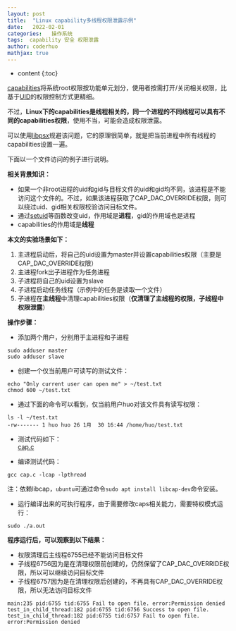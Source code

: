```yaml
---
layout: post
title:  "Linux capability多线程权限泄露示例"
date:   2022-02-01
categories:   操作系统
tags:  capability 安全 权限泄露 
author: coderhuo
mathjax: true
---
```


* content
{:toc}

[capabilities](https://man7.org/linux/man-pages/man7/capabilities.7.html)将系统root权限按功能单元划分，使用者按需打开/关闭相关权限，比基于[UID](https://man7.org/linux/man-pages/man7/credentials.7.html)的权限控制方式更精细。  

不过，**Linux下的capabilities是线程相关的，同一个进程的不同线程可以具有不同的capabilities权限**，使用不当，可能会造成权限泄露。  

可以使用[libpsx](https://www.man7.org/linux/man-pages/man3/libpsx.3.html)规避该问题，它的原理很简单，就是把当前进程中所有线程的capabilities设置一遍。












下面以一个文件访问的例子进行说明。

**相关背景知识：**
- 如果一个非root进程的uid和gid与目标文件的uid和gid均不同，该进程是不能访问这个文件的。不过，如果该进程获取了CAP_DAC_OVERRIDE权限，则可以绕过uid、gid相关权限校验访问目标文件。
- 通过[setuid](https://man7.org/linux/man-pages/man2/setuid.2.html)等函数改变uid，作用域是**进程**，gid的作用域也是进程
- capabilities的作用域是**线程**



**本文的实验场景如下：**

1. 主进程启动后，将自己的uid设置为master并设置capabilities权限（主要是CAP_DAC_OVERRIDE权限）
2. 主进程fork出子进程作为任务进程
3. 子进程将自己的uid设置为slave
4. 子进程启动任务线程（示例中的任务是读取一个文件）
5. 子进程在**主线程**中清理capabilities权限（**仅清理了主线程的权限，子线程中权限泄露**）


**操作步骤：**

- 添加两个用户，分别用于主进程和子进程

```
sudo adduser master
sudo adduser slave
```

- 创建一个仅当前用户可读写的测试文件：

```
echo "Only current user can open me" > ~/test.txt
chmod 600 ~/test.txt 
```

- 通过下面的命令可以看到，仅当前用户huo对该文件具有读写权限：

```
ls -l ~/test.txt
-rw------- 1 huo huo 26 1月  30 16:44 /home/huo/test.txt
```

- 测试代码如下：  
  [cap.c](https://github.com/sigusr1/file_server/blob/main/2022-02-01-linux_capability_example/cap.c)

- 编译测试代码：

```
gcc cap.c -lcap -lpthread
```
注：依赖libcap，`ubuntu`可通过命令`sudo apt install libcap-dev`命令安装。

- 运行编译出来的可执行程序，由于需要修改caps相关能力，需要特权模式运行：

```
sudo ./a.out
```

**程序运行后，可以观察到以下结果：**
- 权限清理后主线程6755已经不能访问目标文件
- 子线程6756因为是在清理权限前创建的，仍然保留了CAP_DAC_OVERRIDE权限，所以可以继续访问目标文件
- 子线程6757因为是在清理权限后创建的，不再具有CAP_DAC_OVERRIDE权限，所以无法访问目标文件


```
main:235 pid:6755 tid:6755 Fail to open file. error:Permission denied
test_in_child_thread:182 pid:6755 tid:6756 Success to open file.
test_in_child_thread:182 pid:6755 tid:6757 Fail to open file. error:Permission denied
```

